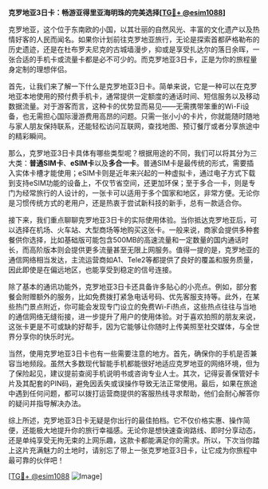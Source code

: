 **克罗地亚3日卡：畅游亚得里亚海明珠的完美选择[[TG💪+ @esim1088](https://t.me/s/esim1088)]**

克罗地亚，这个位于东南欧的小国，以其壮丽的自然风光、丰富的文化遗产以及热情好客的人民而闻名。如果你计划前往克罗地亚旅行，无论是探索首都萨格勒布的历史遗迹，还是在杜布罗夫尼克的古城墙漫步，抑或是享受扎达尔的落日余晖，一张合适的手机卡或流量卡都是必不可少的。而克罗地亚3日卡，正是为你的旅程量身定制的理想伴侣。

首先，让我们来了解一下什么是克罗地亚3日卡。简单来说，它是一种可以在克罗地亚本地使用的预付费手机卡，通常提供一定额度的通话时间、短信服务以及移动数据流量。对于游客而言，这种卡的优势显而易见——无需携带笨重的Wi-Fi设备，也无需担心国际漫游费用高昂的问题。只需一张小小的卡片，你就能随时随地与家人朋友保持联系，还能轻松访问互联网，查找地图、预订餐厅或者分享旅途中的精彩瞬间。

那么，克罗地亚3日卡具体有哪些类型呢？根据用途的不同，我们可以将其分为三大类：**普通SIM卡**、**eSIM卡**以及**多合一卡**。普通SIM卡是最传统的形式，需要插入实体卡槽才能使用；eSIM卡则是近年来兴起的一种虚拟卡，通过电子方式下载到支持eSIM功能的设备上，不仅节省空间，还更加环保；至于多合一卡，则是专门为经常旅行的人设计的，一张卡可以适用于多个国家和地区，非常方便。无论你是习惯传统方式的老用户，还是热衷于尝试新科技的新手，总有一款适合你。

接下来，我们重点聊聊克罗地亚3日卡的实际使用体验。当你抵达克罗地亚后，可以选择在机场、火车站、大型商场等地购买这张卡。一般来说，商家会提供多种套餐供你选择，比如基础版可能包含500MB的高速流量和一定数量的国内通话时长，而高阶版本则会提供更多流量甚至无限上网服务。值得一提的是，克罗地亚的通信网络相当发达，主流运营商如A1、Tele2等都提供了良好的覆盖和服务质量，因此即使是在偏远地区，也能享受到稳定的信号连接。

除了基本的通讯功能外，克罗地亚3日卡还具备许多贴心的小亮点。例如，部分套餐会附赠额外的服务，比如免费拨打紧急电话号码、优先客服支持等。此外，在某些热门景点附近，你可能会发现专门设立的免费Wi-Fi热点，这些热点往往与当地的通信网络无缝衔接，进一步提升了用户的使用体验。对于喜欢拍照的朋友来说，这张卡更是不可或缺的好帮手，因为它能够让你随时上传美照至社交媒体，与全世界分享你的快乐时光。

当然，使用克罗地亚3日卡也有一些需要注意的地方。首先，确保你的手机是否兼容当地频段。虽然大多数现代智能手机都能很好地适应克罗地亚的网络环境，但为了保险起见，建议提前查阅手机说明书或咨询专业人士。其次，记得妥善保管好卡片及其配套的PIN码，避免因丢失或误操作导致无法正常使用。最后，如果在旅途中遇到任何问题，都可以拨打运营商提供的客服热线寻求帮助，他们会耐心解答你的疑问并指导解决办法。

综上所述，克罗地亚3日卡无疑是你出行的最佳拍档。它不仅价格实惠、操作简便，还能极大地提升你的旅行幸福感。无论你是想快速查询路线、即时分享动态，还是单纯享受无拘无束的上网乐趣，这款卡都能满足你的需求。所以，下次当你踏上这片充满魅力的土地时，请别忘了带上一张克罗地亚3日卡，让它成为你旅程中最可靠的伙伴吧！

[[TG💪+ @esim1088](https://t.me/s/esim1088) ![Image](https://i.postimg.cc/4NQfJmqS/Snipaste-2025-05-13-00-14-12.png)]